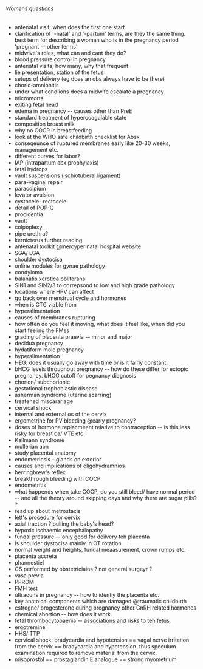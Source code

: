 ###### Womens questions
- antenatal visit: when does the first one start
- clarification of '-natal' and '-partum' terms, are they the same thing. best term for describing a woman who is in the pregnancy period 'pregnant -- other terms'
- midwive's roles, what can and cant they do?
- blood pressure control in pregnancy
- antenatal visits, how many, why that frequent
- lie presentation, station of the fetus
- setups of delivery (eg does an obs always have to be there)
- chorio-amnionitis
- under what condiions does a midwife escalate a pregnancy
- micromorts
- exiting fetal head
- edema in pregnancy -- causes other than PreE
- standard treatment of hypercoagulable state
- composition breast milk
- why no COCP in breastfeeding
- look at the WHO safe childbirth checklist for Absx
- conseqeunce of ruptured membranes early like 20-30 weeks, management etc.
- different curves for labor?
- IAP (intrapartum abx prophylaxis)
- fetal hydrops
- vault suspensions (ischiotuberal ligament)
- para-vaginal repair
- paracolpium
- levator avulsion
- cystocele- rectocele
- detail of POP-Q
- procidentia
- vault
- colpoplexy
- pipe urethra? 
- kernicterus further reading
- antenatal toolkit @mercyperinatal hospital website
- SGA/ LGA
- shoulder dystocisa
- online modules for gynae pathology
- condyloma
- balanatis xerotica obliterans
- SIN1 and SIN2/3 to correpsond to low and high grade pathology
- locations where HPV can affect
- go back over menstrual cycle and hormones
- when is CTG viable from
- hyperalimentation
- causes of membranes rupturing
- how often do you feel it moving, what does it feel like, when did you start feeling the FMss
- grading of placenta praevia -- minor and major
- decidua pregnancy
- hydatiform mole pregnancy
- hyperalimentation
- HEG: does it usually go away with time or is it fairly constant.
- bHCG levels throughout pregnancy -- how do these differ for ectopic pregnancy. bHCG cutoff for pegnancy diagnosis
- chorion/ subchorionic
- gestational trophoblastic disease
- asherman syndrome (uterine scarring)
- treatened miscarariage
- cervical shock
- internal and external os of the cervix
- ergometrine for PV bleeding @early pregnancy?
- doses of hormone replacmeent relative to contraception -- is this less risky for breast ca/ VTE etc.
- Kallmann syndrome
- mullerian abn
- study placental anatomy
- endometriosis - glands on exterior
- causes and implications of oligohydramnios
- herringbrew's reflex
- breakthrough bleeding with COCP
- endometritis
- what happends when take COCP, do you still bleed/ have normal period -- and all the theory around skipping days and why there are sugar pills? ? 
- read up about metrostaxis 
- lett's procedure for cervix
- axial traction ? pulling the baby's head? 
- hypoxic ischaemic encephalopathy
- fundal pressure -- only good for deilvery teh placenta
- is shoulder dystocisa mainly in OT rotation
- normal weight and heights, fundal meaasurement, crown rumps etc.
- placenta accreta
- phannestiel
- CS performed by obstetriciains ? not general surgeyr ?
- vasa previa
- PPROM
- FMH test
- ultraouns in pregnancy -- how to identiy the placenta etc.
- key anatoical components which are damaged @traumatic childbirth
- estrogne/ progesterone during pregnancy other GnRH related hormones
- chemical abortion -- how does it work.
- fetal thrombocytopaenia -- associations and risks to teh fetus.
- ergotremine
- HHS/ TTP
- cervical shock: bradycardia and hypotension == vagal nerve irritation from the cervix == bradycardia and hypotension. thus speculum examination required to remove material from the cervix.
- misoprostol == prostaglandin E analogue == strong myometrium